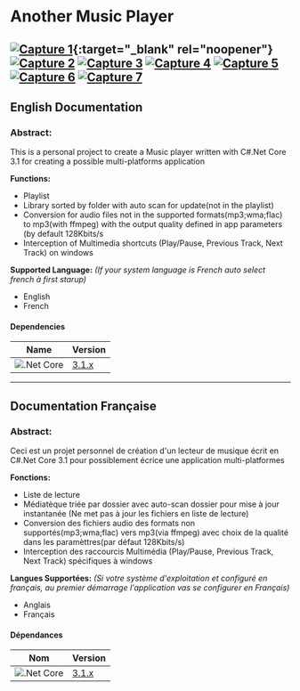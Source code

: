 # Another Music Player
[ ![Capture 1](https://github.com/LordKBX/C-.Net-Core-Media-Player/blob/master/Captures/small/1.png?raw=true)](https://github.com/LordKBX/C-.Net-Core-Media-Player/blob/master/Captures/1.png?raw=true){:target="_blank" rel="noopener"}
[ ![Capture 2](https://github.com/LordKBX/C-.Net-Core-Media-Player/blob/master/Captures/small/2.png?raw=true)](https://github.com/LordKBX/C-.Net-Core-Media-Player/blob/master/Captures/2.png?raw=true)
[ ![Capture 3](https://github.com/LordKBX/C-.Net-Core-Media-Player/blob/master/Captures/small/3.png?raw=true)](https://github.com/LordKBX/C-.Net-Core-Media-Player/blob/master/Captures/3.png?raw=true)
[ ![Capture 4](https://github.com/LordKBX/C-.Net-Core-Media-Player/blob/master/Captures/small/4.png?raw=true)](https://github.com/LordKBX/C-.Net-Core-Media-Player/blob/master/Captures/4.png?raw=true)
[ ![Capture 5](https://github.com/LordKBX/C-.Net-Core-Media-Player/blob/master/Captures/small/5.png?raw=true)](https://github.com/LordKBX/C-.Net-Core-Media-Player/blob/master/Captures/5.png?raw=true)
[ ![Capture 6](https://github.com/LordKBX/C-.Net-Core-Media-Player/blob/master/Captures/small/6.png?raw=true)](https://github.com/LordKBX/C-.Net-Core-Media-Player/blob/master/Captures/6.png?raw=true)
[ ![Capture 7](https://github.com/LordKBX/C-.Net-Core-Media-Player/blob/master/Captures/small/7.png?raw=true)](https://github.com/LordKBX/C-.Net-Core-Media-Player/blob/master/Captures/7.png?raw=true)
---
## English Documentation

### Abstract:
This is a personal project to create a Music player written with C#.Net Core 3.1 for creating a possible multi-platforms application

**Functions:**
* Playlist
* Library sorted by folder with auto scan for update(not in the playlist)
* Conversion for audio files not in the supported formats(mp3;wma;flac) to mp3(with ffmpeg) with the output quality defined in app parameters (by default 128Kbits/s
* Interception of Multimedia shortcuts (Play/Pause, Previous Track, Next Track) on windows

**Supported Language:** *(If your system language is French auto select french à first starup)*
* English
* French

#### Dependencies
|Name|Version|
|---|---|
|![.Net Core](https://github.com/LordKBX/C-.Net-Core-Media-Player/blob/master/Captures/NET-Core-Logo.png?raw=true)|[3.1.x](https://dotnet.microsoft.com/download/dotnet-core/thank-you/runtime-desktop-3.1.3-windows-x64-installer)|
---
## Documentation Française

### Abstract:
Ceci est un projet personnel de création d'un lecteur de musique écrit en C#.Net Core 3.1 pour possiblement écrice une application multi-platformes

**Fonctions:**
* Liste de lecture
* Médiatèque triée par dossier avec auto-scan dossier pour mise à jour instantanée (Ne met pas à jour les fichiers en liste de lecture)
* Conversion des fichiers audio des formats non supportés(mp3;wma;flac) vers mp3(via ffmpeg) avec choix de la qualité dans les paramèttres(par défaut 128Kbits/s)
* Interception des raccourcis Multimédia (Play/Pause, Previous Track, Next Track) spécifiques à windows

**Langues Supportées:** *(Si votre système d'exploitation et configuré en français, au premier démarrage l'application vas se configurer en Français)*
* Anglais
* Français

#### Dépendances
|Nom|Version|
|---|---|
|![.Net Core](https://github.com/LordKBX/C-.Net-Core-Media-Player/blob/master/Captures/NET-Core-Logo.png?raw=true)|[3.1.x](https://dotnet.microsoft.com/download/dotnet-core/thank-you/runtime-desktop-3.1.3-windows-x64-installer)|
